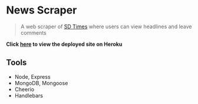 # News Scraper

> A web scraper of [SD Times](https://sdtimes.com/) where users can view headlines and leave comments

**Click [here]() to view the deployed site on Heroku**

## Tools

* Node, Express
* MongoDB, Mongoose
* Cheerio
* Handlebars